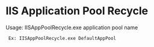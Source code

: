 # IIS Application Pool Recycle

  Usage: IISAppPoolRecycle.exe application pool name
  
     Ex: IISAppPoolRecycle.exe DefaultAppPool

